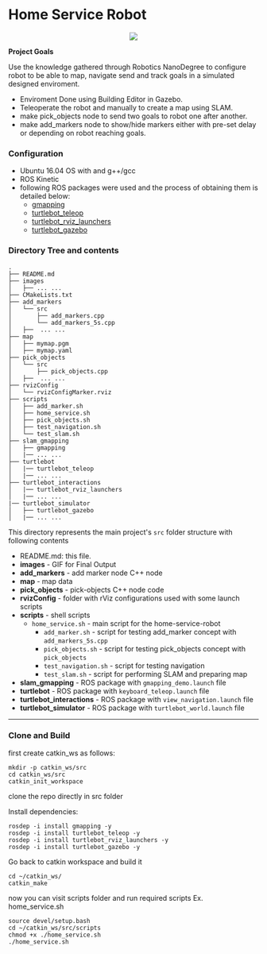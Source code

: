 # Home Service Robot

<p align="center"><img src="./images/homeServiceRobot.gif"></p>

**Project Goals**

Use the knowledge gathered through Robotics NanoDegree to configure robot to be able to map, navigate send and track goals in a simulated designed enviroment.

* Enviroment Done using Building Editor in Gazebo.
* Teleoperate the robot and manually to create a map using SLAM.
* make pick_objects node to send two goals to robot one after another.
* make add_markers node to show/hide markers either with pre-set delay or depending on robot reaching goals.

### Configuration

* Ubuntu 16.04 OS with and g++/gcc
* ROS Kinetic
* following ROS packages were used and the process of obtaining them is detailed below:
	* [gmapping](http://wiki.ros.org/gmapping)
	* [turtlebot_teleop](http://wiki.ros.org/turtlebot_teleop)
	* [turtlebot_rviz_launchers](http://wiki.ros.org/turtlebot_rviz_launchers)
	* [turtlebot_gazebo](http://wiki.ros.org/turtlebot_gazebo)

### Directory Tree and contents

```
.
├── README.md
├── images
│   ├── ... ...
├── CMakeLists.txt
├── add_markers
│   └── src
│       ├── add_markers.cpp
│       └── add_markers_5s.cpp
│   ├──  ... ...
├── map
│   ├── mymap.pgm
│   ├── mymap.yaml
├── pick_objects
│   └── src
│       ├── pick_objects.cpp
│   ├──  ... ...
├── rvizConfig
│   └── rvizConfigMarker.rviz
├── scripts
│   ├── add_marker.sh
│   ├── home_service.sh
│   ├── pick_objects.sh
│   ├── test_navigation.sh
│   └── test_slam.sh
├── slam_gmapping
│   ├── gmapping
│   |── ... ...
├── turtlebot
│   |── turtlebot_teleop
│   |── ... ...
├── turtlebot_interactions
│   |── turtlebot_rviz_launchers
│   |── ... ...
|── turtlebot_simulator
│   ├── turtlebot_gazebo
│   |── ... ...

```

This directory represents the main project's `src` folder structure with following contents

* README.md: this file.
* **images** - GIF for Final Output
* **add_markers** - add marker node C++ node
* **map** - map data
* **pick_objects** - pick-objects C++ node code
* **rvizConfig** - folder with rViz configurations used with some launch scripts
* **scripts** - shell scripts
  * `home_service.sh` - main script for the home-service-robot
	* `add_marker.sh` - script for testing add_marker concept with `add_markers_5s.cpp`
	* `pick_objects.sh` - script for testing pick_objects concept with `pick_objects`
	* `test_navigation.sh` - script for testing navigation
	* `test_slam.sh` - script for performing SLAM and preparing map
* **slam_gmapping** -  ROS package with `gmapping_demo.launch` file
* **turtlebot** -  ROS package with `keyboard_teleop.launch` file
* **turtlebot_interactions** -  ROS package with `view_navigation.launch` file
* **turtlebot_simulator** -  ROS package with `turtlebot_world.launch` file

---

### Clone and Build

first create catkin_ws as follows:

```
mkdir -p catkin_ws/src
cd catkin_ws/src
catkin_init_workspace
```

clone the repo directly in src folder

Install dependencies:

```
rosdep -i install gmapping -y
rosdep -i install turtlebot_teleop -y
rosdep -i install turtlebot_rviz_launchers -y
rosdep -i install turtlebot_gazebo -y
```

Go back to catkin workspace and build it

```
cd ~/catkin_ws/
catkin_make
```
now you can visit scripts folder and run required scripts
Ex. home_service.sh
```
source devel/setup.bash
cd ~/catkin_ws/src/scripts
chmod +x ./home_service.sh
./home_service.sh
```
